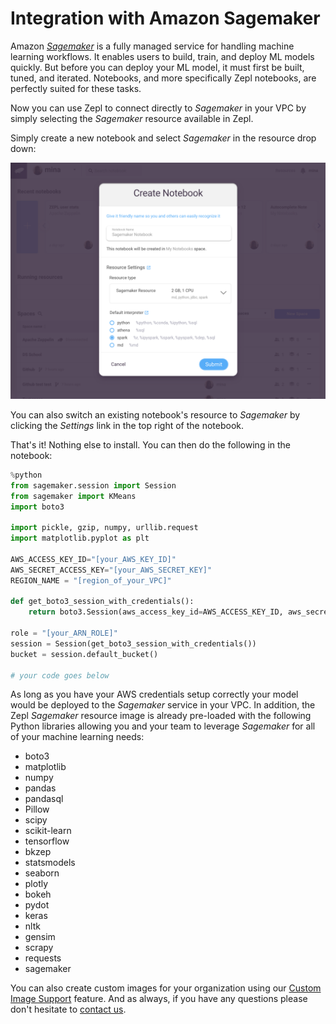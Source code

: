 # Integration with Amazon Sagemaker

Amazon [*Sagemaker*](https://aws.amazon.com/sagemaker/) is a fully managed service for handling machine learning workflows. It enables users to build, train, and deploy ML models quickly. But before you can deploy your ML model, it must first be built, tuned, and iterated. Notebooks, and more specifically Zepl notebooks, are perfectly suited for these tasks.

Now you can use Zepl to connect directly to *Sagemaker* in your VPC by simply selecting the *Sagemaker* resource available in Zepl.

Simply create a new notebook and select *Sagemaker* in the resource drop down:

<img src="../../../img/sagemaker_resource.png" class="image-box img-100" />

You can also switch an existing notebook's resource to *Sagemaker* by clicking the *Settings* link in the top right of the notebook.

That's it! Nothing else to install. You can then do the following in the notebook:

```python
%python
from sagemaker.session import Session
from sagemaker import KMeans
import boto3

import pickle, gzip, numpy, urllib.request
import matplotlib.pyplot as plt

AWS_ACCESS_KEY_ID="[your_AWS_KEY_ID]"
AWS_SECRET_ACCESS_KEY="[your_AWS_SECRET_KEY]"
REGION_NAME = "[region_of_your_VPC]"

def get_boto3_session_with_credentials():
    return boto3.Session(aws_access_key_id=AWS_ACCESS_KEY_ID, aws_secret_access_key=AWS_SECRET_ACCESS_KEY,region_name=REGION_NAME)

role = "[your_ARN_ROLE]"
session = Session(get_boto3_session_with_credentials())
bucket = session.default_bucket()

# your code goes below
```

As long as you have your AWS credentials setup correctly your model would be deployed to the *Sagemaker* service in your VPC. In addition, the Zepl *Sagemaker* resource image is already pre-loaded with the following Python libraries allowing you and your team to leverage *Sagemaker* for all of your machine learning needs:

* boto3
* matplotlib
* numpy
* pandas
* pandasql
* Pillow
* scipy
* scikit-learn
* tensorflow
* bkzep
* statsmodels
* seaborn
* plotly
* bokeh
* pydot
* keras
* nltk
* gensim
* scrapy
* requests
* sagemaker

You can also create custom images for your organization using our [Custom Image Support](../enterprise/custom_image_support) feature. And as always, if you have any questions please don't hesitate to [contact us](mailto:support@zepl.com).
